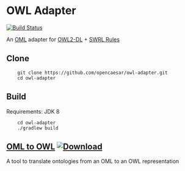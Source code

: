 # OWL Adapter

[![Build Status](https://travis-ci.org/opencaesar/owl-adapter.svg?branch=master)](https://travis-ci.org/opencaesar/owl-adapter)

An [OML](https://github.com/opencaesar/oml) adapter for [OWL2-DL](https://www.w3.org/TR/owl2-syntax/) + [SWRL Rules](https://www.w3.org/Submission/SWRL/)

## Clone
```
    git clone https://github.com/opencaesar/owl-adapter.git
    cd owl-adapter
```
      
## Build
Requirements: JDK 8
```
    cd owl-adapter
    ./gradlew build
```

## [OML to OWL](oml2owl) [ ![Download](https://api.bintray.com/packages/opencaesar/owl-adapter/oml2owl/images/download.svg) ](https://bintray.com/opencaesar/owl-adapter/oml2owl/_latestVersion)

A tool to translate ontologies from an OML to an OWL representation
